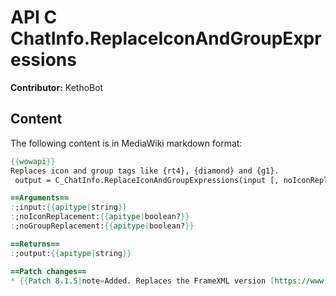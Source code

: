 # API C ChatInfo.ReplaceIconAndGroupExpressions

**Contributor:** KethoBot

## Content

The following content is in MediaWiki markdown format:

```mediawiki
{{wowapi}}
Replaces icon and group tags like {rt4}, {diamond} and {g1}.
 output = C_ChatInfo.ReplaceIconAndGroupExpressions(input [, noIconReplacement, noGroupReplacement])

==Arguments==
:;input:{{apitype|string}}
:;noIconReplacement:{{apitype|boolean?}}
:;noGroupReplacement:{{apitype|boolean?}}

==Returns==
:;output:{{apitype|string}}

==Patch changes==
* {{Patch 8.1.5|note=Added. Replaces the FrameXML version [https://www.townlong-yak.com/framexml/8.1.0/ChatFrame.lua#3155].}}
```